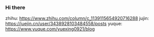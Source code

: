 ### Hi there 

zhihu: https://www.zhihu.com/column/c_1139115654920716288
jujin: https://juejin.cn/user/3438928103484558/posts
yuque: https://www.yuque.com/yuexing0921/blog

<!--
**yuexing0921/yuexing0921** is a ✨ _special_ ✨ repository because its `README.md` (this file) appears on your GitHub profile.

Here are some ideas to get you started:

- 🔭 I’m currently working on ...
- 🌱 I’m currently learning ...
- 👯 I’m looking to collaborate on ...
- 🤔 I’m looking for help with ...
- 💬 Ask me about ...
- 📫 How to reach me: ...
- 😄 Pronouns: ...
- ⚡ Fun fact: ...
-->
